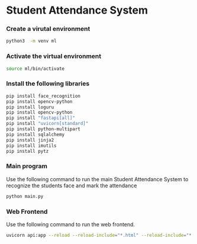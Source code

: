 # Student Attendance System

### Create a virutal environment

```bash
python3  -m venv ml
```

### Activate the virtual environment

```bash
source ml/bin/activate
```

### Install the following libraries

```bash
pip install face_recognition
pip install opencv-python
pip install loguru
pip install opencv-python
pip install "fastapi[all]"
pip install "uvicorn[standard]"
pip install python-multipart
pip install sqlalchemy
pip install jinja2
pip install imutils
pip install pytz
```

### Main program

Use the following command to run the main Student Attendance System to recognize the students face and mark the attendance

```bash
python main.py
```

### Web Frontend

Use the following command to run the web frontend.

```bash
uvicorn api:app --reload --reload-include="*.html" --reload-include="*.css" --reload-include="*.js"
```
